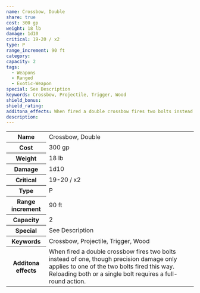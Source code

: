 ```yaml
---
name: Crossbow, Double
share: true
cost: 300 gp
weight: 18 lb
damage: 1d10
critical: 19-20 / x2
type: P
range_increment: 90 ft
category: 
capacity: 2
tags:
  - Weapons
  - Ranged
  - Exotic-Weapon
special: See Description
keywords: Crossbow, Projectile, Trigger, Wood
shield_bonus: 
shield_rating: 
additona_effects: When fired a double crossbow fires two bolts instead of one, though precision damage only applies to one of the two bolts fired this way. Reloading both or a single bolt requires a full-round action.
description: 
---
```


<p><span style="overflow-x: auto;"><table><tbody><tr><th>Name</th><td>Crossbow, Double</td></tr><tr><th>Cost</th><td>300 gp</td></tr><tr><th>Weight</th><td>18 lb</td></tr><tr><th>Damage</th><td>1d10</td></tr><tr><th>Critical</th><td>19-20 / x2</td></tr><tr><th>Type</th><td>P</td></tr><tr><th>Range increment</th><td>90 ft</td></tr><tr><th>Capacity</th><td>2</td></tr><tr><th>Special</th><td>See Description</td></tr><tr><th>Keywords</th><td>Crossbow, Projectile, Trigger, Wood</td></tr><tr><th>Additona effects</th><td>When fired a double crossbow fires two bolts instead of one, though precision damage only applies to one of the two bolts fired this way. Reloading both or a single bolt requires a full-round action.</td></tr></tbody></table></span></p>
